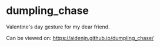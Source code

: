 # dumpling_chase

Valentine's day gesture for my dear friend.

Can be viewed on:
https://aidenjn.github.io/dumpling_chase/
